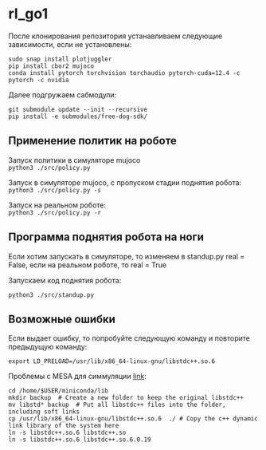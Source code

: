 # rl_go1

После клонирования репозитория устанавливаем следующие зависимости, если не установлены:
```
sudo snap install plotjuggler
pip install cbor2 mujoco
conda install pytorch torchvision torchaudio pytorch-cuda=12.4 -c pytorch -c nvidia
```
Далее подгружаем сабмодули:
```
git submodule update --init --recursive
pip install -e submodules/free-dog-sdk/
```

## Применение политик на роботе

Запуск политики в симуляторе mujoco  
```python3 ./src/policy.py```

Запуск в симуляторе mujoco, с пропуском стадии поднятия робота:  
```python3 ./src/policy.py -s```

Запуск на реальном роботе:  
```python3 ./src/policy.py -r```

## Программа поднятия робота на ноги
Если хотим запускать в симуляторе, то изменяем в standup.py real = False, если на реальном роботе, то real = True

Запускаем код поднятия робота:
```
python3 ./src/standup.py
```


## Возможные ошибки
Если выдает ошибку, то попробуйте следующую команду и повторите предыдущую команду:
```
export LD_PRELOAD=/usr/lib/x86_64-linux-gnu/libstdc++.so.6
```

Проблемы с MESA для симмуляции [link](https://stackoverflow.com/questions/72110384/libgl-error-mesa-loader-failed-to-open-iris):
```
cd /home/$USER/miniconda/lib
mkdir backup  # Create a new folder to keep the original libstdc++
mv libstd* backup  # Put all libstdc++ files into the folder, including soft links
cp /usr/lib/x86_64-linux-gnu/libstdc++.so.6  ./ # Copy the c++ dynamic link library of the system here
ln -s libstdc++.so.6 libstdc++.so
ln -s libstdc++.so.6 libstdc++.so.6.0.19
```
